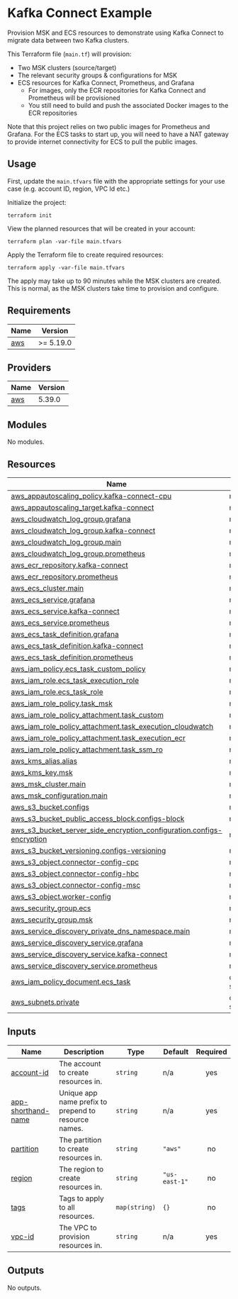 # Kafka Connect Example

Provision MSK and ECS resources to demonstrate using Kafka
Connect to migrate data between two Kafka clusters.

This Terraform file (`main.tf`) will provision:
* Two MSK clusters (source/target)
* The relevant security groups & configurations for MSK
* ECS resources for Kafka Connect, Prometheus, and Grafana
  * For images, only the ECR repositories for Kafka Connect and Prometheus will be provisioned
  * You still need to build and push the associated Docker images to the ECR repositories

Note that this project relies on two public images for Prometheus and Grafana. For
the ECS tasks to start up, you will need to have a NAT gateway to provide internet
connectivity for ECS to pull the public images.

## Usage
First, update the `main.tfvars` file with the appropriate settings for your use case (e.g. account ID, region, VPC Id etc.)

Initialize the project:
```
terraform init
```

View the planned resources that will be created in your account:
```
terraform plan -var-file main.tfvars
```

Apply the Terraform file to create required resources:
```
terraform apply -var-file main.tfvars
```

The apply may take up to 90 minutes while the MSK
clusters are created. This is normal, as the MSK clusters take
time to provision and configure.

## Requirements

| Name | Version |
|------|---------|
| <a name="requirement_aws"></a> [aws](#requirement\_aws) | >= 5.19.0 |

## Providers

| Name | Version |
|------|---------|
| <a name="provider_aws"></a> [aws](#provider\_aws) | 5.39.0 |

## Modules

No modules.

## Resources

| Name | Type |
|------|------|
| [aws_appautoscaling_policy.kafka-connect-cpu](https://registry.terraform.io/providers/hashicorp/aws/latest/docs/resources/appautoscaling_policy) | resource |
| [aws_appautoscaling_target.kafka-connect](https://registry.terraform.io/providers/hashicorp/aws/latest/docs/resources/appautoscaling_target) | resource |
| [aws_cloudwatch_log_group.grafana](https://registry.terraform.io/providers/hashicorp/aws/latest/docs/resources/cloudwatch_log_group) | resource |
| [aws_cloudwatch_log_group.kafka-connect](https://registry.terraform.io/providers/hashicorp/aws/latest/docs/resources/cloudwatch_log_group) | resource |
| [aws_cloudwatch_log_group.main](https://registry.terraform.io/providers/hashicorp/aws/latest/docs/resources/cloudwatch_log_group) | resource |
| [aws_cloudwatch_log_group.prometheus](https://registry.terraform.io/providers/hashicorp/aws/latest/docs/resources/cloudwatch_log_group) | resource |
| [aws_ecr_repository.kafka-connect](https://registry.terraform.io/providers/hashicorp/aws/latest/docs/resources/ecr_repository) | resource |
| [aws_ecr_repository.prometheus](https://registry.terraform.io/providers/hashicorp/aws/latest/docs/resources/ecr_repository) | resource |
| [aws_ecs_cluster.main](https://registry.terraform.io/providers/hashicorp/aws/latest/docs/resources/ecs_cluster) | resource |
| [aws_ecs_service.grafana](https://registry.terraform.io/providers/hashicorp/aws/latest/docs/resources/ecs_service) | resource |
| [aws_ecs_service.kafka-connect](https://registry.terraform.io/providers/hashicorp/aws/latest/docs/resources/ecs_service) | resource |
| [aws_ecs_service.prometheus](https://registry.terraform.io/providers/hashicorp/aws/latest/docs/resources/ecs_service) | resource |
| [aws_ecs_task_definition.grafana](https://registry.terraform.io/providers/hashicorp/aws/latest/docs/resources/ecs_task_definition) | resource |
| [aws_ecs_task_definition.kafka-connect](https://registry.terraform.io/providers/hashicorp/aws/latest/docs/resources/ecs_task_definition) | resource |
| [aws_ecs_task_definition.prometheus](https://registry.terraform.io/providers/hashicorp/aws/latest/docs/resources/ecs_task_definition) | resource |
| [aws_iam_policy.ecs_task_custom_policy](https://registry.terraform.io/providers/hashicorp/aws/latest/docs/resources/iam_policy) | resource |
| [aws_iam_role.ecs_task_execution_role](https://registry.terraform.io/providers/hashicorp/aws/latest/docs/resources/iam_role) | resource |
| [aws_iam_role.ecs_task_role](https://registry.terraform.io/providers/hashicorp/aws/latest/docs/resources/iam_role) | resource |
| [aws_iam_role_policy.task_msk](https://registry.terraform.io/providers/hashicorp/aws/latest/docs/resources/iam_role_policy) | resource |
| [aws_iam_role_policy_attachment.task_custom](https://registry.terraform.io/providers/hashicorp/aws/latest/docs/resources/iam_role_policy_attachment) | resource |
| [aws_iam_role_policy_attachment.task_execution_cloudwatch](https://registry.terraform.io/providers/hashicorp/aws/latest/docs/resources/iam_role_policy_attachment) | resource |
| [aws_iam_role_policy_attachment.task_execution_ecr](https://registry.terraform.io/providers/hashicorp/aws/latest/docs/resources/iam_role_policy_attachment) | resource |
| [aws_iam_role_policy_attachment.task_ssm_ro](https://registry.terraform.io/providers/hashicorp/aws/latest/docs/resources/iam_role_policy_attachment) | resource |
| [aws_kms_alias.alias](https://registry.terraform.io/providers/hashicorp/aws/latest/docs/resources/kms_alias) | resource |
| [aws_kms_key.msk](https://registry.terraform.io/providers/hashicorp/aws/latest/docs/resources/kms_key) | resource |
| [aws_msk_cluster.main](https://registry.terraform.io/providers/hashicorp/aws/latest/docs/resources/msk_cluster) | resource |
| [aws_msk_configuration.main](https://registry.terraform.io/providers/hashicorp/aws/latest/docs/resources/msk_configuration) | resource |
| [aws_s3_bucket.configs](https://registry.terraform.io/providers/hashicorp/aws/latest/docs/resources/s3_bucket) | resource |
| [aws_s3_bucket_public_access_block.configs-block](https://registry.terraform.io/providers/hashicorp/aws/latest/docs/resources/s3_bucket_public_access_block) | resource |
| [aws_s3_bucket_server_side_encryption_configuration.configs-encryption](https://registry.terraform.io/providers/hashicorp/aws/latest/docs/resources/s3_bucket_server_side_encryption_configuration) | resource |
| [aws_s3_bucket_versioning.configs-versioning](https://registry.terraform.io/providers/hashicorp/aws/latest/docs/resources/s3_bucket_versioning) | resource |
| [aws_s3_object.connector-config-cpc](https://registry.terraform.io/providers/hashicorp/aws/latest/docs/resources/s3_object) | resource |
| [aws_s3_object.connector-config-hbc](https://registry.terraform.io/providers/hashicorp/aws/latest/docs/resources/s3_object) | resource |
| [aws_s3_object.connector-config-msc](https://registry.terraform.io/providers/hashicorp/aws/latest/docs/resources/s3_object) | resource |
| [aws_s3_object.worker-config](https://registry.terraform.io/providers/hashicorp/aws/latest/docs/resources/s3_object) | resource |
| [aws_security_group.ecs](https://registry.terraform.io/providers/hashicorp/aws/latest/docs/resources/security_group) | resource |
| [aws_security_group.msk](https://registry.terraform.io/providers/hashicorp/aws/latest/docs/resources/security_group) | resource |
| [aws_service_discovery_private_dns_namespace.main](https://registry.terraform.io/providers/hashicorp/aws/latest/docs/resources/service_discovery_private_dns_namespace) | resource |
| [aws_service_discovery_service.grafana](https://registry.terraform.io/providers/hashicorp/aws/latest/docs/resources/service_discovery_service) | resource |
| [aws_service_discovery_service.kafka-connect](https://registry.terraform.io/providers/hashicorp/aws/latest/docs/resources/service_discovery_service) | resource |
| [aws_service_discovery_service.prometheus](https://registry.terraform.io/providers/hashicorp/aws/latest/docs/resources/service_discovery_service) | resource |
| [aws_iam_policy_document.ecs_task](https://registry.terraform.io/providers/hashicorp/aws/latest/docs/data-sources/iam_policy_document) | data source |
| [aws_subnets.private](https://registry.terraform.io/providers/hashicorp/aws/latest/docs/data-sources/subnets) | data source |

## Inputs

| Name | Description | Type | Default | Required |
|------|-------------|------|---------|:--------:|
| <a name="input_account-id"></a> [account-id](#input\_account-id) | The account to create resources in. | `string` | n/a | yes |
| <a name="input_app-shorthand-name"></a> [app-shorthand-name](#input\_app-shorthand-name) | Unique app name prefix to prepend to resource names. | `string` | n/a | yes |
| <a name="input_partition"></a> [partition](#input\_partition) | The partition to create resources in. | `string` | `"aws"` | no |
| <a name="input_region"></a> [region](#input\_region) | The region to create resources in. | `string` | `"us-east-1"` | no |
| <a name="input_tags"></a> [tags](#input\_tags) | Tags to apply to all resources. | `map(string)` | `{}` | no |
| <a name="input_vpc-id"></a> [vpc-id](#input\_vpc-id) | The VPC to provision resources in. | `string` | n/a | yes |

## Outputs

No outputs.
